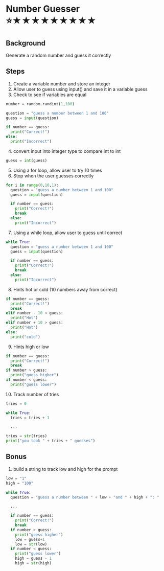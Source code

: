 # Number Guesser <br> ⭐★★★★★★★★★

## Background

Generate a random number and guess it correctly

## Steps

1. Create a variable number and store an integer
2. Allow user to guess using input() and save it in a variable guess
3. Check to see if variables are equal

```python
number = random.randint(1,100)

question = "guess a number between 1 and 100"
guess = input(question)

if number == guess:
  print("Correct!")
else:
  print("Incorrect")
```

4. convert input into integer type to compare int to int

```python
guess = int(guess)
```

5. Using a for loop, allow user to try 10 times
6. Stop when the user guesses correctly

```python
for i in range(0,10,1):
  question = "guess a number between 1 and 100"
  guess = input(question)

  if number == guess:
    print("Correct!")
    break
  else:
    print("Incorrect")
```

7. Using a while loop, allow user to guess until correct

```python
while True:
  question = "guess a number between 1 and 100"
  guess = input(question)

  if number == guess:
    print("Correct!")
    break
  else:
    print("Incorrect")
```

8. Hints hot or cold (10 numbers away from correct)

```python
if number == guess:
  print("Correct!")
  break
elif number - 10 < guess:
  print("Hot")
elif number + 10 > guess:
  print("Hot")
else:
  print("cold")
```

9. Hints high or low

```python
if number == guess:
  print("Correct!")
  break
if number > guess:
  print("guess higher")
if number < guess:
  print("guess lower")
```

10. Track number of tries

```python
tries = 0

while True:
  tries = tries + 1

  ...

tries = str(tries)
print("you took " + tries + " guesses")
```

## Bonus

1. build a string to track low and high for the prompt

```python
low = "1"
high = "100"

while True:
  question = "guess a number between " + low + "and " + high + ": "

  ...

  if number == guess:
    print("Correct!")
    break
  if number > guess:
    print("guess higher")
    low = guess+1
    low = str(low)
  if number < guess:
    print("guess lower")
    high = guess - 1
    high = str(high)
```
